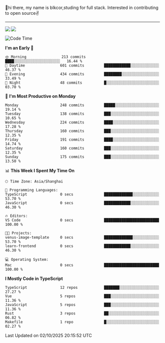 👋hi there, my name is blkcor,studing for full stack.
Interested in contributing to open source✌️

<hr/>

![](https://github-readme-stats.vercel.app/api?username=blkcor)
<a href="https://github.com/blkcor/github-readme-stats">
    <img align="left" src="https://github-readme-stats.vercel.app/api/top-langs/?username=blkcor&hide=jupyter%20notebook,shaderlab,tex,c%23&langs_count=9" />
</a>


<!--START_SECTION:waka-->
![Code Time](http://img.shields.io/badge/Code%20Time-2%2C531%20hrs%2056%20mins-blue)

**I'm an Early 🐤** 

```text
🌞 Morning                213 commits         ████░░░░░░░░░░░░░░░░░░░░░   16.44 % 
🌆 Daytime                601 commits         ████████████░░░░░░░░░░░░░   46.37 % 
🌃 Evening                434 commits         ████████░░░░░░░░░░░░░░░░░   33.49 % 
🌙 Night                  48 commits          █░░░░░░░░░░░░░░░░░░░░░░░░   03.70 % 
```
📅 **I'm Most Productive on Monday** 

```text
Monday                   248 commits         █████░░░░░░░░░░░░░░░░░░░░   19.14 % 
Tuesday                  138 commits         ███░░░░░░░░░░░░░░░░░░░░░░   10.65 % 
Wednesday                224 commits         ████░░░░░░░░░░░░░░░░░░░░░   17.28 % 
Thursday                 160 commits         ███░░░░░░░░░░░░░░░░░░░░░░   12.35 % 
Friday                   191 commits         ████░░░░░░░░░░░░░░░░░░░░░   14.74 % 
Saturday                 160 commits         ███░░░░░░░░░░░░░░░░░░░░░░   12.35 % 
Sunday                   175 commits         ███░░░░░░░░░░░░░░░░░░░░░░   13.50 % 
```


📊 **This Week I Spent My Time On** 

```text
🕑︎ Time Zone: Asia/Shanghai

💬 Programming Languages: 
TypeScript               0 secs              █████████████░░░░░░░░░░░░   53.70 % 
JavaScript               0 secs              ████████████░░░░░░░░░░░░░   46.30 % 

🔥 Editors: 
VS Code                  0 secs              █████████████████████████   100.00 % 

🐱‍💻 Projects: 
venus-image-template     0 secs              █████████████░░░░░░░░░░░░   53.70 % 
learn-frontend           0 secs              ████████████░░░░░░░░░░░░░   46.30 % 

💻 Operating System: 
Mac                      0 secs              █████████████████████████   100.00 % 
```

**I Mostly Code in TypeScript** 

```text
TypeScript               12 repos            ███████░░░░░░░░░░░░░░░░░░   27.27 % 
Vue                      5 repos             ███░░░░░░░░░░░░░░░░░░░░░░   11.36 % 
JavaScript               5 repos             ███░░░░░░░░░░░░░░░░░░░░░░   11.36 % 
Rust                     3 repos             ██░░░░░░░░░░░░░░░░░░░░░░░   06.82 % 
Makefile                 1 repo              █░░░░░░░░░░░░░░░░░░░░░░░░   02.27 % 
```




 Last Updated on 02/10/2025 20:15:52 UTC
<!--END_SECTION:waka-->


